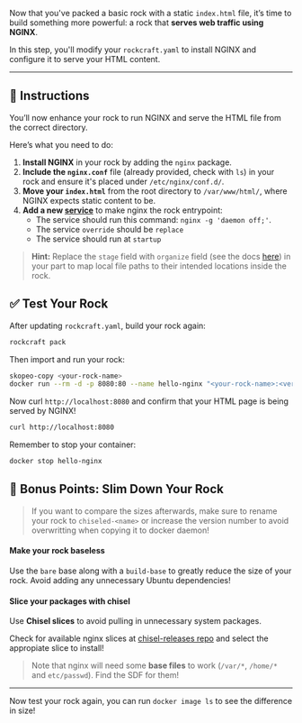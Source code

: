 Now that you've packed a basic rock with a static `index.html` file, it’s time to build something more powerful: a rock that **serves web traffic using NGINX**.

In this step, you'll modify your `rockcraft.yaml` to install NGINX and configure it to serve your HTML content.

---

## 📝 Instructions

You’ll now enhance your rock to run NGINX and serve the HTML file from the correct directory.

Here’s what you need to do:

1. **Install NGINX** in your rock by adding the `nginx` package.
2. **Include the `nginx.conf`** file (already provided, check with `ls`) in your rock and ensure it's placed under `/etc/nginx/conf.d/`.
3. **Move your `index.html`** from the root directory to `/var/www/html/`, where NGINX expects static content to be.
4. **Add a new [service](https://documentation.ubuntu.com/rockcraft/en/latest/reference/rockcraft.yaml/#services)** to make nginx the rock entrypoint:
    * The service should run this command: `nginx -g 'daemon off;'`.
    * The service `override` should be `replace`
    * The service should run at `startup`

> **Hint:** Replace the `stage` field with `organize` field (see the docs [here](https://documentation.ubuntu.com/rockcraft/en/latest/common/craft-parts/reference/part_properties/#organize)) in your part to map local file paths to their intended locations inside the rock.


## ✅ Test Your Rock

After updating `rockcraft.yaml`, build your rock again:

```bash
rockcraft pack
```

Then import and run your rock:

```bash
skopeo-copy <your-rock-name>
docker run --rm -d -p 8080:80 --name hello-nginx "<your-rock-name>:<version>"
```

Now curl `http://localhost:8080` and confirm that your HTML page is being served by NGINX!

```bash
curl http://localhost:8080
```

Remember to stop your container:

```bash
docker stop hello-nginx
```

## 🎯 Bonus Points: Slim Down Your Rock

> If you want to compare the sizes afterwards, make sure to rename your rock to `chiseled-<name>` or increase the version number to avoid overwritting when copying it to docker daemon!

#### Make your rock baseless

Use the `bare` base along with a `build-base` to greatly reduce the size of your rock. Avoid adding any unnecessary Ubuntu dependencies!

#### Slice your packages with chisel

Use **Chisel slices** to avoid pulling in unnecessary system packages.

Check for available nginx slices at [chisel-releases repo](https://github.com/canonical/chisel-releases) and select the appropiate slice to install!

> Note that nginx will need some **base files** to work (`/var/*`, `/home/*` and `etc/passwd`). Find the SDF for them!

---

Now test your rock again, you can run `docker image ls` to see the difference in size!
